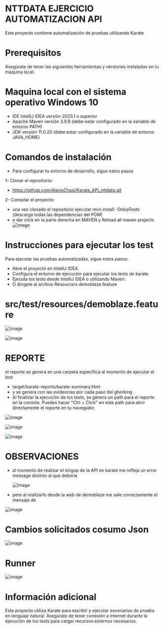 # NTTDATA EJERCICIO AUTOMATIZACION API
Este proyecto contiene automatización de pruebas utilizando Karate 

# Prerequisitos
Asegúrate de tener las siguientes herramientas y versiones instaladas en tu máquina local:

# Maquina local con el sistema operativo Windows 10
* IDE IntelliJ IDEA versión 2023.1 o superior
* Apache Maven versión 3.9.8 (debe estar configurado en la variable de entorno PATH)
* JDK versión 11.0.20 (debe estar configurado en la variable de entorno JAVA_HOME)
  
# Comandos de instalación
* Para configurar tu entorno de desarrollo, sigue estos pasos
  
1- Clonar el repositorio:
  
- https://github.com/AlexisChasi/Karate_API_nttdata.git

2- Compilar el proyecto:
- una vez clonado el repositorio ejecutar  mvn install -DskipTests (descarga todas las dependencias del POM)
- o dar click en la parte derecha  en MAVEN y Reload all maven projects
![image](https://github.com/user-attachments/assets/6d459276-bf99-4379-bda7-c8a384c8de75)


# Instrucciones para ejecutar los test
Para ejecutar las pruebas automatizadas, sigue estos pasos:

- Abre el proyecto en IntelliJ IDEA.
- Configura el entorno de ejecución para ejecutar los tests de karate
- Ejecuta los tests desde IntelliJ IDEA o utilizando Maven:
- O dirigete al archivo Resourcers demoblaze.feature
# src/test/resources/demoblaze.feature

![image](https://github.com/user-attachments/assets/13d55719-4c7d-4bc9-a638-9422e03c81e0)
  
![image](https://github.com/user-attachments/assets/3689361d-dbec-4d19-a9ed-ae73caa6c14f)



# REPORTE

el reporte se genera en una carpeta especifica al momento de ejecutar el test

- target/karate-reports/karate-summary.html
- y se genera con las evidencias por cada paso del gherking
- Al finalizar la ejecución de los tests, se genera un path para el reporte en la consola. Puedes hacer "Ctrl + Click" en este path para abrir directamente el reporte en tu navegador.
  
 ![image](https://github.com/user-attachments/assets/c55edfcc-bbf4-49d8-8b4d-8e2c0f564ae2)

 ![image](https://github.com/user-attachments/assets/393b3df2-e5c9-45c7-a8d9-3e8c48aeb668)

 ![image](https://github.com/user-attachments/assets/708f8a5c-4edc-4438-a2b1-76bd0cdb9a04)

# OBSERVACIONES 
- al momento de realizar el singup de la API en karate me refleja un error message distinto al que deberia

  ![image](https://github.com/user-attachments/assets/562c1c7d-3367-45c6-b199-92a1e2084cdb)

- pero al realizarlo desde la web de demoblaze me sale correctamente el mensaje de 

![image](https://github.com/user-attachments/assets/8fefa160-1845-452b-ba5a-040d82885e4a)

# Cambios solicitados cosumo Json 

![image](https://github.com/user-attachments/assets/d95b2b9c-377e-441a-9f4f-01ae0bc9c9b3)

# Runner

![image](https://github.com/user-attachments/assets/dded1dff-62dd-4529-9cc9-354a84d2a649)






  
# Información adicional

Este proyecto utiliza Karate para escribir y ejecutar escenarios de prueba en lenguaje natural. Asegúrate de tener conexión a Internet durante la ejecución de los tests para cargar recursos externos necesarios.
